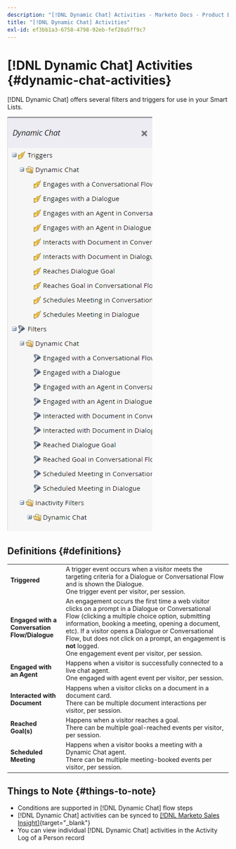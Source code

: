 ```yaml
---
description: "[!DNL Dynamic Chat] Activities - Marketo Docs - Product Documentation"
title: "[!DNL Dynamic Chat] Activities"
exl-id: ef3bb1a3-6758-4798-92eb-fef28a5ff9c7
---
```

# [!DNL Dynamic Chat] Activities {#dynamic-chat-activities}

[!DNL Dynamic Chat] offers several filters and triggers for use in your Smart Lists.

   ![](assets/dynamic-chat-activities-1.png)

## Definitions {#definitions}

<table>
<thead>
<tbody>
  <tr>
    <td style="width:25%"><b>Triggered</b></td>
    <td>A trigger event occurs when a visitor meets the targeting criteria for a Dialogue or Conversational Flow and is shown the Dialogue.
    <br>One trigger event per visitor, per session.</td>
  </tr>
  <tr>
    <td style="width:25%"><b>Engaged with a Conversation Flow/Dialogue</b></td>
    <td>An engagement occurs the first time a web visitor clicks on a prompt in a Dialogue or Conversational Flow (clicking a multiple choice option, submitting information, booking a meeting, opening a document, etc). If a visitor opens a Dialogue or Conversational Flow, but does not click on a prompt, an engagement is <b>not</b> logged.
    <br>One engagement event per visitor, per session.</td>
  </tr>
   <tr>
    <td style="width:25%"><b>Engaged with an Agent</b></td>
    <td>Happens when a visitor is successfully connected to a live chat agent.
    <br>One engaged with agent event per visitor, per session.</td>
  </tr>
  <tr>
    <td style="width:25%"><b>Interacted with Document</b></td>
    <td>Happens when a visitor clicks on a document in a document card.
    <br>There can be multiple document interactions per visitor, per session.</td>
  </tr>
  <tr>
    <td style="width:25%"><b>Reached Goal(s)</b></td>
    <td>Happens when a visitor reaches a goal. <br>There can be multiple goal-reached events per visitor, per session.</td>
  </tr>
  <tr>
    <td style="width:25%"><b>Scheduled Meeting</b></td>
    <td>Happens when a visitor books a meeting with a Dynamic Chat agent.
    <br>There can be multiple meeting-booked events per visitor, per session.</td>
  </tr>
</tbody>
</table>

## Things to Note {#things-to-note}

* Conditions are supported in [!DNL Dynamic Chat] flow steps
* [!DNL Dynamic Chat] activities can be synced to [[!DNL Marketo Sales Insight]](/help/marketo/product-docs/marketo-sales-insight/msi-for-salesforce/features/dynamic-chat-integration.md){target="_blank"}
* You can view individual [!DNL Dynamic Chat] activities in the Activity Log of a Person record
